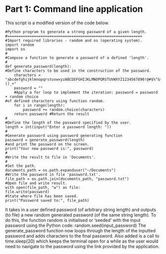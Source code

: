 # Part 1: Command line application
This script is a modified version of the code below.

    #Python program to generate a strong password of a given length.
    #=============================================================
    #Import required libraries - random and os (operating system).
    import random
    import os
    #
    #Compose a function to generate a password of a defined 'length'.
    #
    def generate_password(length):
    #Define characters to be used in the construction of the password.
        characters = "abcdefghijklmnopqrstuvwxyzABCDEFGHIJKLMNOPQRSTUVWXYZ1234567890!@#$%^&*()_+"
        password = ""
        #Apply a for loop to implement the iteration: password = password + random choice
    #of defined characters using function random.
        for i in range(length):
            password += random.choice(characters)
        return password #Return the result
    #
    #Define the length of the password specified by the user.
    length = int(input("Enter a password length: "))
    #
    #Generate password using password generating function
    password = generate_password(length)
    #and print the password on the screen.
    print("Your new password is:", password)
    #
    #Write the result to file in 'Documents'.
    #
    #Set the path.
    documents_path = os.path.expanduser("~/Documents")
    #Write the password in file 'password.txt'.
    file_path = os.path.join(documents_path, "password.txt")
    #Open file and write result.
    with open(file_path, "w") as file:
    file.write(password)
    #State where file has been saved.
    print("Password saved to:", file_path)

It takes in a user defined password (of arbitrary string length) and outputs (to file) a new random
generated password (of the same string length). To do this, the function random is initialised or ‘seeded’ with the input password using the Python code:
random.seed(input_password)
The generate_password function now loops through the length of the inputted password and adds characters to the final password.
Also added is a call to time.sleep(20) which keeps the terminal open for a while as the user would need to navigate to the password using the link provided by the application.
